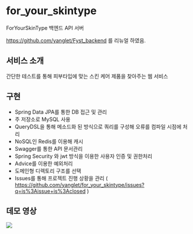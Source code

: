 # for_your_skintype
ForYourSkinType 백엔드 API 서버

https://github.com/yanglet/Fyst_backend 를 리뉴얼 하였음.

## 서비스 소개
간단한 테스트를 통해 피부타입에 맞는 스킨 케어 제품을 찾아주는 웹 서비스

## 구현
- Spring Data JPA를 통한 DB 접근 및 관리
- 주 저장소로 MySQL 사용
- QueryDSL을 통해 메소드화 된 방식으로 쿼리를 구성해 오류를 컴파일 시점에 처리
- NoSQL인 Redis를 이용해 캐시
- Swagger를 통한 API 문서관리
- Spring Security 와 jwt 방식을 이용한 사용자 인증 및 권한처리
- Advice를 이용한 예외처리
- 도메인형 디렉토리 구조를 선택
- Issues를 통해 프로젝트 진행 상황을 관리 ( https://github.com/yanglet/for_your_skintype/issues?q=is%3Aissue+is%3Aclosed )

## 데모 영상
<p>
  <img src="https://user-images.githubusercontent.com/96788792/164140645-ff03e5f1-ed9f-4418-86ea-e9611c426db9.gif">
</p>
